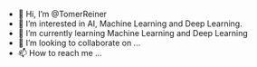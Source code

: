 - 👋 Hi, I’m @TomerReiner
- 👀 I’m interested in AI, Machine Learning and Deep Learning.
- 🌱 I’m currently learning Machine Learning and Deep Learning
- 💞️ I’m looking to collaborate on ...
- 📫 How to reach me ...

<!---
TomerReiner/TomerReiner is a ✨ special ✨ repository because its `README.md` (this file) appears on your GitHub profile.
You can click the Preview link to take a look at your changes.
--->
